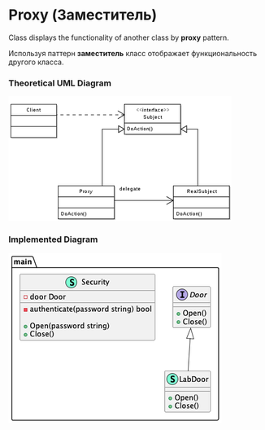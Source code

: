 # Proxy (Заместитель)

Class displays the functionality of another class by **proxy** pattern.

Используя паттерн **заместитель** класс отображает функциональность другого класса.

### Theoretical UML Diagram

![UML Diagram](uml.png)

### Implemented Diagram

![UML Diagram](diag.png)

